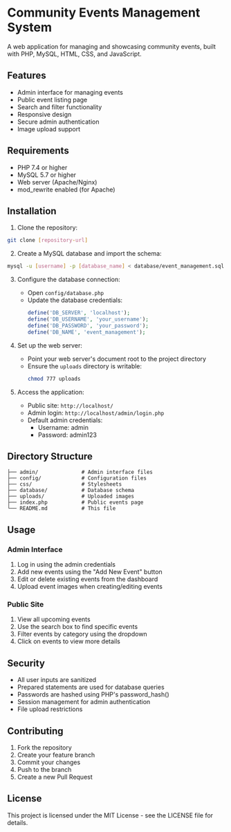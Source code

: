 # Community Events Management System

A web application for managing and showcasing community events, built with PHP, MySQL, HTML, CSS, and JavaScript.

## Features

- Admin interface for managing events
- Public event listing page
- Search and filter functionality
- Responsive design
- Secure admin authentication
- Image upload support

## Requirements

- PHP 7.4 or higher
- MySQL 5.7 or higher
- Web server (Apache/Nginx)
- mod_rewrite enabled (for Apache)

## Installation

1. Clone the repository:
```bash
git clone [repository-url]
```

2. Create a MySQL database and import the schema:
```bash
mysql -u [username] -p [database_name] < database/event_management.sql
```

3. Configure the database connection:
   - Open `config/database.php`
   - Update the database credentials:
     ```php
     define('DB_SERVER', 'localhost');
     define('DB_USERNAME', 'your_username');
     define('DB_PASSWORD', 'your_password');
     define('DB_NAME', 'event_management');
     ```

4. Set up the web server:
   - Point your web server's document root to the project directory
   - Ensure the `uploads` directory is writable:
     ```bash
     chmod 777 uploads
     ```

5. Access the application:
   - Public site: `http://localhost/`
   - Admin login: `http://localhost/admin/login.php`
   - Default admin credentials:
     - Username: admin
     - Password: admin123

## Directory Structure

```
├── admin/              # Admin interface files
├── config/             # Configuration files
├── css/                # Stylesheets
├── database/           # Database schema
├── uploads/            # Uploaded images
├── index.php           # Public events page
└── README.md           # This file
```

## Usage

### Admin Interface

1. Log in using the admin credentials
2. Add new events using the "Add New Event" button
3. Edit or delete existing events from the dashboard
4. Upload event images when creating/editing events

### Public Site

1. View all upcoming events
2. Use the search box to find specific events
3. Filter events by category using the dropdown
4. Click on events to view more details

## Security

- All user inputs are sanitized
- Prepared statements are used for database queries
- Passwords are hashed using PHP's password_hash()
- Session management for admin authentication
- File upload restrictions

## Contributing

1. Fork the repository
2. Create your feature branch
3. Commit your changes
4. Push to the branch
5. Create a new Pull Request

## License

This project is licensed under the MIT License - see the LICENSE file for details. 